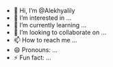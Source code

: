 - 👋 Hi, I’m @Alekhyalily
- 👀 I’m interested in ...
- 🌱 I’m currently learning ...
- 💞️ I’m looking to collaborate on ...
- 📫 How to reach me ...
- 😄 Pronouns: ...
- ⚡ Fun fact: ...

<!---
Alekhyalily/Alekhyalily is a ✨ special ✨ repository because its `README.md` (this file) appears on your GitHub profile.
You can click the Preview link to take a look at your changes.
--->
